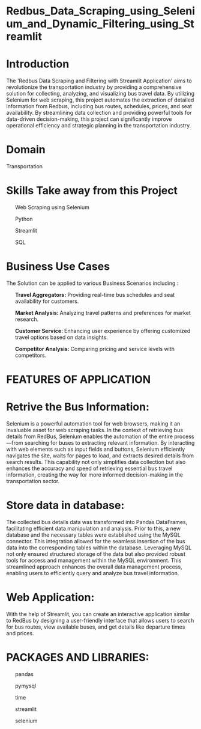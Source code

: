 # Redbus_Data_Scraping_using_Selenium_and_Dynamic_Filtering_using_Streamlit

# Introduction
The 'Redbus Data Scraping and Filtering with Streamlit Application' aims to revolutionize the transportation industry by providing a comprehensive solution for collecting, analyzing, and visualizing bus travel data. By utilizing Selenium for web scraping, this project automates the extraction of detailed information from Redbus, including bus routes, schedules, prices, and seat availability. By streamlining data collection and providing powerful tools for data-driven decision-making, this project can significantly improve operational efficiency and strategic planning in the transportation industry.

# Domain
Transportation

# Skills Take away from this Project
<ul>Web Scraping using Selenium</ul>
<ul>Python</ul>
<ul>Streamlit </ul>
<ul>SQL</ul>

# Business Use Cases
The Solution can be applied to various Business Scenarios including :
<ul><b>Travel Aggregators: </b>Providing real-time bus schedules and seat availability for customers.</ul>
<ul><b>Market Analysis: </b>Analyzing travel patterns and preferences for market research.</ul>
<ul><b>Customer Service: </b>Enhancing user experience by offering customized travel options based on data insights.</ul>
<ul><b>Competitor Analysis: </b>Comparing pricing and service levels with competitors.</ul>

# FEATURES OF APPLICATION
# Retrive the Bus Information:
Selenium is a powerful automation tool for web browsers, making it an invaluable asset for web scraping tasks. In the context of retrieving bus details from RedBus, Selenium enables the automation of the entire process—from searching for buses to extracting relevant information. By interacting with web elements such as input fields and buttons, Selenium efficiently navigates the site, waits for pages to load, and extracts desired details from search results. This capability not only simplifies data collection but also enhances the accuracy and speed of retrieving essential bus travel information, creating the way for more informed decision-making in the transportation sector.

# Store data in database:
The collected bus details data was transformed into Pandas DataFrames, facilitating efficient data manipulation and analysis. Prior to this, a new database and the necessary tables were established using the MySQL connector. This integration allowed for the seamless insertion of the bus data into the corresponding tables within the database. Leveraging MySQL not only ensured structured storage of the data but also provided robust tools for access and management within the MySQL environment. This streamlined approach enhances the overall data management process, enabling users to efficiently query and analyze bus travel information.

# Web Application:
With the help of Streamlit, you can create an interactive application similar to RedBus by designing a user-friendly interface that allows users to search for bus routes, view available buses, and get details like departure times and prices.

# PACKAGES AND LIBRARIES:
<ul>pandas</ul>
<ul>pymysql</ul>
<ul>time</ul>
<ul>streamlit</ul>
<ul>selenium</ul>






